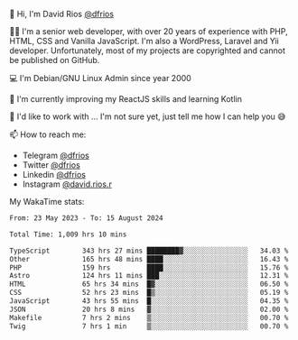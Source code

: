 👋 Hi, I'm David Rios [@dfrios](https://github.com/dfrios)

👨‍💻 I'm a senior web developer, with over 20 years of experience with PHP, HTML, CSS and Vanilla JavaScript. I'm also a WordPress, Laravel and Yii developer. Unfortunately, most of my projects are copyrighted and cannot be published on GitHub.

💻 I'm Debian/GNU Linux Admin since year 2000

🌱 I'm currently improving my ReactJS skills and learning Kotlin

💞️ I'd like to work with ... I'm not sure yet, just tell me how I can help you 😅


📫 How to reach me:
* Telegram [@dfrios](https://t.me/dfrios)
* Twitter [@dfrios](https://twitter.com/dfrios)
* Linkedin [@dfrios](https://linkedin.com/in/dfrios)
* Instagram [@david.rios.r](https://instagram.com/david.rios.r)



My WakaTime stats:
<!--START_SECTION:waka-->

```txt
From: 23 May 2023 - To: 15 August 2024

Total Time: 1,009 hrs 10 mins

TypeScript        343 hrs 27 mins ████████▓░░░░░░░░░░░░░░░░   34.03 %
Other             165 hrs 48 mins ████░░░░░░░░░░░░░░░░░░░░░   16.43 %
PHP               159 hrs         ████░░░░░░░░░░░░░░░░░░░░░   15.76 %
Astro             124 hrs 11 mins ███░░░░░░░░░░░░░░░░░░░░░░   12.31 %
HTML              65 hrs 34 mins  █▓░░░░░░░░░░░░░░░░░░░░░░░   06.50 %
CSS               52 hrs 23 mins  █▒░░░░░░░░░░░░░░░░░░░░░░░   05.19 %
JavaScript        43 hrs 55 mins  █░░░░░░░░░░░░░░░░░░░░░░░░   04.35 %
JSON              20 hrs 8 mins   ▓░░░░░░░░░░░░░░░░░░░░░░░░   02.00 %
Makefile          7 hrs 2 mins    ▒░░░░░░░░░░░░░░░░░░░░░░░░   00.70 %
Twig              7 hrs 1 min     ▒░░░░░░░░░░░░░░░░░░░░░░░░   00.70 %
```

<!--END_SECTION:waka-->
